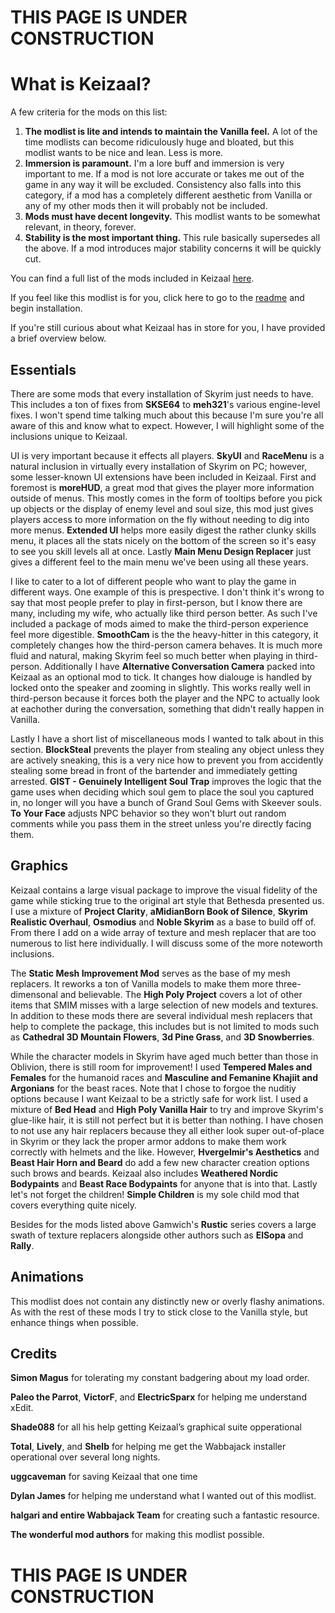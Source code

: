 # THIS PAGE IS UNDER CONSTRUCTION

# What is Keizaal?

A few criteria for the mods on this list:

1. **The modlist is lite and intends to maintain the Vanilla feel.** A lot of the time modlists can become ridiculously huge and bloated, but this modlist wants to be nice and lean. Less is more.
2. **Immersion is paramount.** I'm a lore buff and immersion is very important to me. If a mod is not lore accurate or takes me out of the game in any way it will be excluded. Consistency also falls into this category, if a mod has a completely different aesthetic from Vanilla or any of my other mods then it will probably not be included.  
3. **Mods must have decent longevity.** This modlist wants to be somewhat relevant, in theory, forever.  
4. **Stability is the most important thing.** This rule basically supersedes all the above. If a mod introduces major stability concerns it will be quickly cut.

You can find a full list of the mods included in Keizaal [here](https://modwat.ch/u/Keizaal/).

If you feel like this modlist is for you, click here to go to the [readme](https://docs.google.com/document/d/1DnVSjHktriJga9eRmonNzls3hIO0OocoIqYSg_qLqMo/edit?usp=sharing) and begin installation.

If you're still curious about what Keizaal has in store for you, I have provided a brief overview below.

## Essentials



There are some mods that every installation of Skyrim just needs to have. This includes a ton of fixes from **SKSE64** to **meh321**'s various engine-level fixes. I won't spend time talking much about this because I'm sure you're all aware of this and know what to expect. However, I will highlight some of the inclusions unique to Keizaal.

UI is very important because it effects all players. **SkyUI** and **RaceMenu** is a natural inclusion in virtually every installation of Skyrim on PC; however, some lesser-known UI extensions have been included in Keizaal. First and foremost is **moreHUD**, a great mod that gives the player more information outside of menus. This mostly comes in the form of tooltips before you pick up objects or the display of enemy level and soul size, this mod just gives players access to more information on the fly without needing to dig into more menus. **Extended UI** helps more easily digest the rather clunky skills menu, it places all the stats nicely on the bottom of the screen so it's easy to see you skill levels all at once. Lastly **Main Menu Design Replacer** just gives a different feel to the main menu we've been using all these years.

I like to cater to a lot of different people who want to play the game in different ways. One example of this is prespective. I don't think it's wrong to say that most people prefer to play in first-person, but I know there are many, including my wife, who actually like third person better. As such I've included a package of mods aimed to make the third-person experience feel more digestible. **SmoothCam** is the the heavy-hitter in this category, it completely changes how the third-person camera behaves. It is much more fluid and natural, making Skyrim feel so much better when playing in third-person. Additionally I have **Alternative Conversation Camera** packed into Keizaal as an optional mod to tick. It changes how dialouge is handled by locked onto the speaker and zooming in slightly. This works really well in third-person because it forces both the player and the NPC to actually look at eachother during the conversation, something that didn't really happen in Vanilla.

Lastly I have a short list of miscellaneous mods I wanted to talk about in this section. **BlockSteal** prevents the player from stealing any object unless they are actively sneaking, this is a very nice how to prevent you from accidently stealing some bread in front of the bartender and immediately getting arrested. **GIST - Genuinely Intelligent Soul Trap** improves the logic that the game uses when deciding which soul gem to place the soul you captured in, no longer will you have a bunch of Grand Soul Gems with Skeever souls. **To Your Face** adjusts NPC behavior so they won't blurt out random comments while you pass them in the street unless you're directly facing them.

## Graphics



Keizaal contains a large visual package to improve the visual fidelity of the game while sticking true to the original art style that Bethesda presented us. I use a mixture of **Project Clarity**, **aMidianBorn Book of Silence**, **Skyrim Realistic Overhaul**, **Osmodius** and **Noble Skyrim** as a base to build off of. From there I add on a wide array of texture and mesh replacer that are too numerous to list here individually. I will discuss some of the more noteworth inclusions.

The **Static Mesh Improvement Mod** serves as the base of my mesh replacers. It reworks a ton of Vanilla models to make them more three-dimensonal and believable. The **High Poly Project** covers a lot of other items that SMIM misses with a large selection of new models and textures. In addition to these mods there are several individual mesh replacers that help to complete the package, this includes but is not limited to mods such as **Cathedral 3D Mountain Flowers**, **3d Pine Grass**, and **3D Snowberries**.

While the character models in Skyrim have aged much better than those in Oblivion, there is still room for improvement! I used **Tempered Males and Females** for the humanoid races and **Masculine and Femanine Khajiit and Argonians** for the beast races. Note that I chose to forgoe the nuditiy options because I want Keizaal to be a strictly safe for work list. I used a mixture of **Bed Head** and **High Poly Vanilla Hair** to try and improve Skyrim's glue-like hair, it is still not perfect but it is better than nothing. I have chosen to not use any hair replacers because they all either look super out-of-place in Skyrim or they lack the proper armor addons to make them work correctly with helmets and the like. However, **Hvergelmir's Aesthetics** and **Beast Hair Horn and Beard** do add a few new character creation options such brows and beards. Keizaal also includes **Weathered Nordic Bodypaints** and **Beast Race Bodypaints** for anyone that is into that. Lastly let's not forget the children! **Simple Children** is my sole child mod that covers everything quite nicely.

Besides for the mods listed above Gamwich's **Rustic** series covers a large swath of texture replacers alongside other authors such as **ElSopa** and **Rally**. 

## Animations



This modlist does not contain any distinctly new or overly flashy animations. As with the rest of these mods I try to stick close to the Vanilla style, but enhance things when possible.

## Credits

**Simon Magus** for tolerating my constant badgering about my load order.

**Paleo the Parrot**, **VictorF**, and **ElectricSparx** for helping me understand xEdit.

**Shade088** for all his help getting Keizaal’s graphical suite opperational

**Total**,  **Lively**, and **Shelb** for helping me get the Wabbajack installer operational over several long nights.

**uggcaveman** for saving Keizaal that one time

**Dylan James** for helping me understand what I wanted out of this modlist.

**halgari and entire Wabbajack Team** for creating such a fantastic resource.

**The wonderful mod authors** for making this modlist possible.

# THIS PAGE IS UNDER CONSTRUCTION
